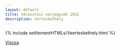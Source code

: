 ```yaml
---
layout: default
title: Választási névjegyzék 2022
description: Vérteskethely
---
```


{% include settlementHTMLs/Veerteskethely.html %}

[Vissza](./)